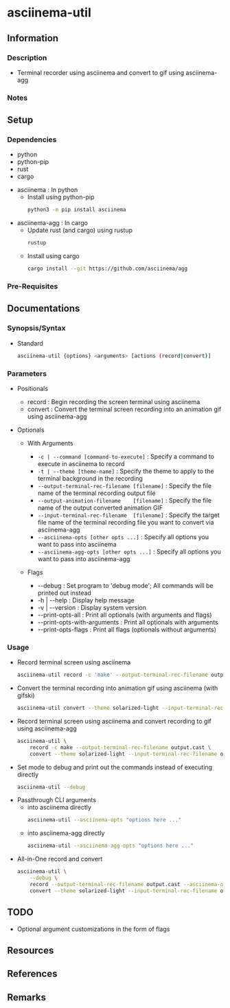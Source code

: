 # asciinema-util

## Information
### Description
+ Terminal recorder using asciinema and convert to gif using asciinema-agg

### Notes

## Setup
### Dependencies
+ python
+ python-pip
+ rust
+ cargo
- asciinema : In python
    - Install using python-pip
        ```bash
        python3 -m pip install asciinema
        ```
- asciinema-agg : In cargo
    - Update rust (and cargo) using rustup
        ```bash
        rustup
        ```
    - Install using cargo
        ```bash
        cargo install --git https://github.com/asciinema/agg
        ```

### Pre-Requisites

## Documentations

### Synopsis/Syntax
- Standard
    ```bash
    asciinema-util {options} <arguments> [actions (record|convert)]
    ```

### Parameters
- Positionals
    + record  : Begin recording the screen terminal using asciinema
    + convert : Convert the terminal screen recording into an animation gif using asciinema-agg

- Optionals
    - With Arguments
        + `-c | --command [command-to-execute]`       : Specify a command to execute in asciinema to record
        + `-t | --theme [theme-name]`                 : Specify the theme to apply to the terminal background in the recording
        + `--output-terminal-rec-filename [filename]` : Specify the file name of the terminal recording output file
        + `--output-animation-filename    [filename]` : Specify the file name of the output converted animation GIF 
        + `--input-terminal-rec-filename  [filename]` : Specify the target file name of the terminal recording file you want to convert via asciinema-agg
        + `--asciinema-opts [other opts ...]`         : Specify all options you want to pass into asciinema
        + `--asciinema-agg-opts [other opts ...]`     : Specify all options you want to pass into asciinema-agg

    - Flags
        + --debug : Set program to 'debug mode'; All commands will be printed out instead
        + -h | --help : Display help message
        + -v | --version : Display system version
        + --print-opts-all : Print all optionals (with arguments and flags)
        + --print-opts-with-arguments : Print all optionals with arguments
        + --print-opts-flags : Print all flags (optionals without arguments)

### Usage
- Record terminal screen using asciinema
    ```bash 
    asciinema-util record -c 'make' --output-terminal-rec-filename output.cast
    ```
- Convert the terminal recording into animation gif using asciinema (with gifski)
    ```bash
    asciinema-util convert --theme solarized-light --input-terminal-rec-filename output.cast --output-animation-filename output.gif
    ```
- Record terminal screen using asciinema and convert recording to gif using asciinema-agg
    ```bash 
    asciinema-util \
        record -c make --output-terminal-rec-filename output.cast \
        convert --theme solarized-light --input-terminal-rec-filename output.cast --output-animation-filename output.gif
    ```
- Set mode to debug and print out the commands instead of executing directly
    ```bash
    asciinema-util --debug
    ```
- Passthrough CLI arguments 
    - into asciinema directly
        ```bash
        asciinema-util --asciinema-opts "options here ..."
        ````
    - into asciinema-agg directly
        ```bash
        asciinema-util --asciinema-agg-opts "options here ..."
        ```
- All-in-One record and convert 
    ```bash
    asciinema-util \
        --debug \
        record --output-terminal-rec-filename output.cast --asciinema-opts '--overwrite' -c "commands arguments values" \
        convert --theme solarized-light --input-terminal-rec-filename output.cast --output-animation-filename output.gif  --asciinema-agg-opts '--cols 71 --rows 13 --font-size 16'
    ```

## TODO
+ Optional argument customizations in the form of flags

## Resources

## References

## Remarks

